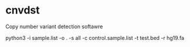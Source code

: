 # cnvdst
Copy number variant detection softawre

python3 -i sample.list -o . -s all -c control.sample.list -t test.bed -r hg19.fa
